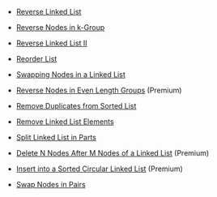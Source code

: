 - [Reverse Linked List](https://leetcode.com/problems/reverse-linked-list/)
    
- [Reverse Nodes in k-Group](https://leetcode.com/problems/reverse-nodes-in-k-group/)
    
- [Reverse Linked List II](https://leetcode.com/problems/reverse-linked-list-ii/)
    
- [Reorder List](https://leetcode.com/problems/reorder-list/)
    
- [Swapping Nodes in a Linked List](https://leetcode.com/problems/swapping-nodes-in-a-linked-list/)
    
- [Reverse Nodes in Even Length Groups](https://leetcode.com/problems/reverse-nodes-in-even-length-groups/) (Premium)
    
- [Remove Duplicates from Sorted List](https://leetcode.com/problems/remove-duplicates-from-sorted-list/)
    
- [Remove Linked List Elements](https://leetcode.com/problems/remove-linked-list-elements/)
    
- [Split Linked List in Parts](https://leetcode.com/problems/split-linked-list-in-parts/)
    
- [Delete N Nodes After M Nodes of a Linked List](https://leetcode.com/problems/delete-n-nodes-after-m-nodes-of-a-linked-list/) (Premium)
    
- [Insert into a Sorted Circular Linked List](https://leetcode.com/problems/insert-into-a-sorted-circular-linked-list/) (Premium)
    
- [Swap Nodes in Pairs](https://leetcode.com/problems/swap-nodes-in-pairs/)